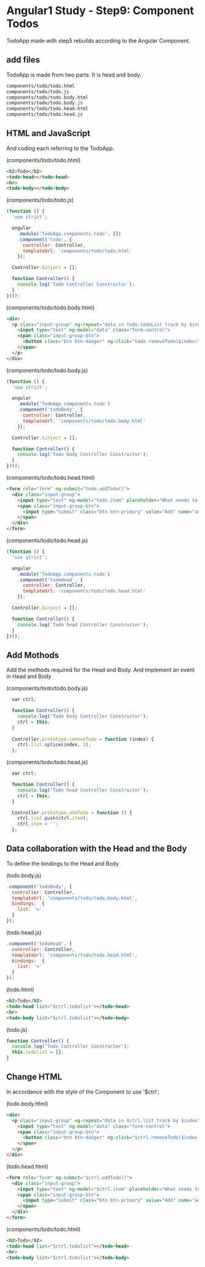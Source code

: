 # Angular1 Study - Step9: Component Todos

TodoApp made with step5 rebuilds according to the Angular Component.

## add files

TodoApp is made from two parts.
It is head and body.

```bash
components/todo/todo.html
components/todo/todo.js
components/todo/todo.body.html
components/todo/todo.body.js
components/todo/todo.head.html
components/todo/todo.head.js
```

## HTML and JavaScript

And coding each referring to the TodoApp.


(components/todo/todo.html)
```html
<h2>Todo</h2>
<todo-head></todo-head>
<hr>
<todo-body></todo-body>
```

(components/todo/todo.js)
```javascript
(function () {
  'use strict';

  angular
    .module('TodoApp.components.todo', [])
    .component('todo', {
      controller: Controller,
      templateUrl: 'components/todo/todo.html'
    });

  Controller.$inject = [];

  function Controller() {
    console.log('Todo Controller Constructor');
  }
})();
```

(components/todo/todo.body.html)
```html
<div>
  <p class="input-group" ng-repeat="data in todo.todoList track by $index">
    <input type="text" ng-model="data" class="form-control">
    <span class="input-group-btn">
      <button class="btn btn-danger" ng-click="todo.removeTodo($index)" aria-label="Remove">X</button>
    </span>
  </p>
</div>
```

(components/todo/todo.body.js)
```javascript
(function () {
  'use strict';

  angular
    .module('TodoApp.components.todo')
    .component('todoBody', {
      controller: Controller,
      templateUrl: 'components/todo/todo.body.html'
    });

  Controller.$inject = [];

  function Controller() {
    console.log('Todo body Controller Constructor');
  }
})();
```

(components/todo/todo.head.html)
```html
<form role="form" ng-submit="todo.addTodo()">
  <div class="input-group">
    <input type="text" ng-model="todo.item" placeholder="What needs to be done?" class="form-control">
    <span class="input-group-btn">
      <input type="submit" class="btn btn-primary" value="Add" name="add">
    </span>
  </div>
</form>
```

(components/todo/todo.head.js)
```javascript
(function () {
  'use strict';

  angular
    .module('TodoApp.components.todo')
    .component('todoHead', {
      controller: Controller,
      templateUrl: 'components/todo/todo.head.html'
    });

  Controller.$inject = [];

  function Controller() {
    console.log('Todo head Controller Constructor');
  }
})();
```
## Add Mothods

Add the methods required for the Head and Body.
And Implement an event in Head and Body

(components/todo/todo.body.js)
```javascript
  var ctrl;

  function Controller() {
    console.log('Todo body Controller Constructor');
    ctrl = this;
  }
  
  Controller.prototype.removeTodo = function (index) {
    ctrl.list.splice(index, 1);
  };
```

(components/todo/todo.head.js)
```javascript
  var ctrl;

  function Controller() {
    console.log('Todo head Controller Constructor');
    ctrl = this;
  }

  Controller.prototype.addTodo = function () {
    ctrl.list.push(ctrl.item);
    ctrl.item = '';
  };
```

## Data collaboration with the Head and the Body

To define the bindings to the Head and Body

(todo.body.js)
```javascript 
.component('todoBody', {
  controller: Controller,
  templateUrl: 'components/todo/todo.body.html',
  bindings:  {
    list: '='
  }
});
```

(todo.head.js)
```javascript 
.component('todoHead', {
  controller: Controller,
  templateUrl: 'components/todo/todo.head.html',
  bindings:  {
    list: '='
  }
});
```

(todo.html)
```html
<h2>Todo</h2>
<todo-head list="$ctrl.todolist"></todo-head>
<hr>
<todo-body list="$ctrl.todolist"></todo-body>
```

(todo.js)
```javascript
function Controller() {
  console.log('Todo Controller Constructor');
  this.todolist = [];
}
```

## Change HTML

In accordance with the style of the Component to use '$ctrl';

(todo.body.html)
```html
<div>
  <p class="input-group" ng-repeat="data in $ctrl.list track by $index">
    <input type="text" ng-model="data" class="form-control">
    <span class="input-group-btn">
      <button class="btn btn-danger" ng-click="$ctrl.removeTodo($index)" aria-label="Remove">X</button>
    </span>
  </p>
</div>
```

(todo.head.html)
```html
<form role="form" ng-submit="$ctrl.addTodo()">
  <div class="input-group">
    <input type="text" ng-model="$ctrl.item" placeholder="What needs to be done?" class="form-control">
    <span class="input-group-btn">
      <input type="submit" class="btn btn-primary" value="Add" name="add">
    </span>
  </div>
</form>
```

(components/todo/todo.html)
```html
<h2>Todo</h2>
<todo-head list="$ctrl.todolist"></todo-head>
<hr>
<todo-body list="$ctrl.todolist"></todo-body>
```
